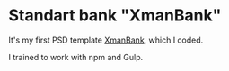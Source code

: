 # Standart bank "XmanBank"

It's my first PSD template [XmanBank](https://github.com/dimariabovol/xmanbank.github.io), which I coded.

I trained to work with npm and Gulp.
